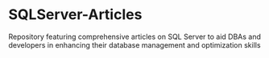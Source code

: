 # SQLServer-Articles
Repository featuring comprehensive articles on SQL Server to aid DBAs and developers in enhancing their database management and optimization skills
